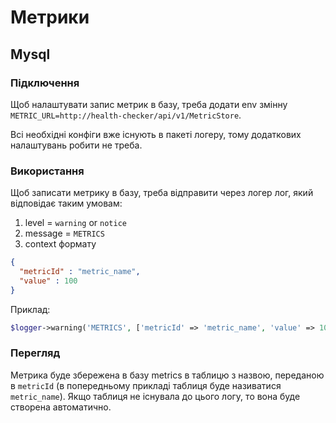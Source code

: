 # Метрики

## Mysql

### Підключення

Щоб налаштувати запис метрик в базу, треба додати env змінну `METRIC_URL=http://health-checker/api/v1/MetricStore`. 

Всі необхідні конфіги вже існують в пакеті логеру, тому додаткових налаштувань робити не треба.

### Використання

Щоб записати метрику в базу, треба відправити через логер лог, який відповідає таким умовам:

1. level = `warning` or `notice`
2. message = `METRICS`
3. context формату
```json
{
  "metricId" : "metric_name",
  "value" : 100
}
```

Приклад:

```php
$logger->warning('METRICS', ['metricId' => 'metric_name', 'value' => 100]);
```

### Перегляд

Метрика буде збережена в базу metrics в таблицю з назвою, переданою в `metricId` (в попередньому прикладі таблиця буде називатися `metric_name`). Якщо таблиця не існувала до цього логу, то вона буде створена автоматично.

